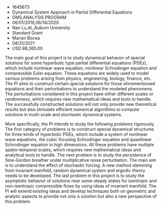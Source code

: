 
* 1645673
* Dynamical System Approach in Partial Differential Equations
* DMS,ANALYSIS PROGRAM
* 06/01/2016,06/14/2020
* Nan Lu,AL,Auburn University
* Standard Grant
* Marian Bocea
* 08/31/2021
* USD 88,365.00

The main goal of this project is to study dynamical behavior of special
solutions for some hyperbolic type partial differential equations (PDEs), which
include nonlinear wave equation, nonlinear Schrodinger equation and compressible
Euler equation. These equations are widely used to model various problems
arising from physics, engineering, biology, finance, etc. The PI aims to
construct certain special solutions for those aforementioned equations and their
perturbations to understand the modeled phenomena. The perturbations considered
in this project have either different scales or randomness, which requires new
mathematical ideas and tools to handle. The successfully constructed solutions
will not only provide new theoretical results but also stimulate efficient
numerical algorithms to compute solutions in multi-scale and stochastic
dynamical systems.

More specifically, the PI intends to study the following problems rigorously.
The first category of problems is to construct special dynamical structures for
three kinds of hyperbolic PDEs, which include a system of nonlinear wave
equations, the cubic focusing Schrodinger equation and quasilinear Schrodinger
equation in high dimensions. All these problems have multiple spatio-temporal
scales, which requires new mathematical ideas and analytical tools to handle.
The next problem is to study the persistence of Sine-Gordon breather under
multiplicative noise perturbation. The main aim is to understand the effect of
stochastic forcing. A new method stemming from invariant manifold, random
dynamical system and ergodic theory needs to be developed. The last problem in
this project is to study the asymptotic behavior of solutions near some steady
states for isentropic and non-isentropic compressible flows by using ideas of
invariant manifold. The PI will extend existing ideas and develop techniques
both on geometric and analytic aspects to provide not only a solution but also a
new perspective of this problem.
